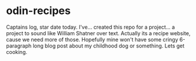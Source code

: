 # odin-recipes
Captains log, star date today.
I've... created this repo for a project... a project to sound like 
William Shatner over text.
Actually its a recipe website, cause we need more of those.
Hopefully mine won't have some cringy 6-paragraph long blog post about my 
childhood dog or something.
Lets get cooking.
